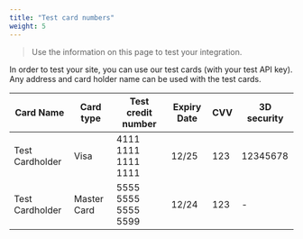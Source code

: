 ```yaml
---
title: "Test card numbers"
weight: 5
---
```


>Use the information on this page to test your integration.

In order to test your site, you can use our test cards (with your test API key). Any address and card holder name can be used with the test cards.

|Card Name | Card type | Test credit number | Expiry Date | CVV | 3D security|
|-----|-----|-----|-----|-----|-----|
|Test Cardholder|Visa | 4111 1111 1111 1111 |12/25|123|12345678|
|Test Cardholder|Master Card | 5555 5555 5555 5599 |12/24|123|-|